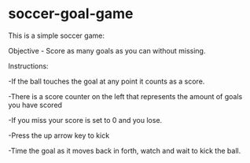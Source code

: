 # soccer-goal-game
  This is a simple soccer game:

  Objective - Score as many goals as you can without missing.

  Instructions: 

  -If the ball touches the goal at any point it counts as a score.

  -There is a score counter on the left that represents the amount of goals you have scored

  -If you miss your score is set to 0 and you lose. 
 
  -Press the up arrow key to kick
  
  -Time the goal as it moves back in forth, watch and wait to kick the ball.